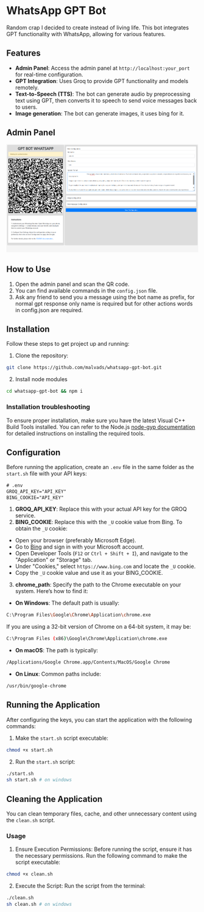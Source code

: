 # WhatsApp GPT Bot

Random crap I decided to create instead of living life. This bot integrates GPT functionality with WhatsApp, allowing for various features.

## Features

- **Admin Panel**: Access the admin panel at `http://localhost:your_port` for real-time configuration.
- **GPT Integration**: Uses Groq to provide GPT functionality and models remotely.
- **Text-to-Speech (TTS)**: The bot can generate audio by preprocessing text using GPT, then converts it to speech to send voice messages back to users.
- **Image generation**: The bot can generate images, it uses bing for it.

## Admin Panel

![Admin panel picture](assets/admin.png)

## How to Use

1. Open the admin panel and scan the QR code.
2. You can find available commands in the `config.json` file.
3. Ask any friend to send you a message using the bot name as prefix, for normal gpt response only name is required but for other actions words in config.json are required.

## Installation

Follow these steps to get project up and running:

1. Clone the repository:

```bash
git clone https://github.com/malvads/whatsapp-gpt-bot.git
```

2. Install node modules

```bash
cd whatsapp-gpt-bot && npm i
```

### Installation troubleshooting

To ensure proper installation, make sure you have the latest Visual C++ Build Tools installed. You can refer to the Node.js [node-gyp documentation](https://github.com/nodejs/node-gyp) for detailed instructions on installing the required tools.

## Configuration

Before running the application, create an `.env` file in the same folder as the `start.sh` file with your API keys:

```env
# .env
GROQ_API_KEY="API_KEY"
BING_COOKIE="API_KEY"
```

1. **GROQ_API_KEY**: Replace this with your actual API key for the GROQ service.
2. **BING_COOKIE**: Replace this with the `_U` cookie value from Bing. To obtain the `_U` cookie:

- Open your browser (preferably Microsoft Edge).
- Go to [Bing](https://www.bing.com/) and sign in with your Microsoft account.
- Open Developer Tools (`F12` or `Ctrl + Shift + I`), and navigate to the "Application" or "Storage" tab.
- Under "Cookies," select `https://www.bing.com` and locate the `_U` cookie.
- Copy the `_U` cookie value and use it as your BING_COOKIE.

3. **chrome_path**: Specify the path to the Chrome executable on your system. Here’s how to find it:

- **On Windows**: The default path is usually:

```bash
C:\Program Files\Google\Chrome\Application\chrome.exe
```

If you are using a 32-bit version of Chrome on a 64-bit system, it may be:

```bash
C:\Program Files (x86)\Google\Chrome\Application\chrome.exe
```

- **On macOS**: The path is typically:

```bash
/Applications/Google Chrome.app/Contents/MacOS/Google Chrome
```

- **On Linux**: Common paths include:

```bash
/usr/bin/google-chrome
```

## Running the Application

After configuring the keys, you can start the application with the following commands:

1. Make the `start.sh` script executable:

```bash
chmod +x start.sh
```

2. Run the `start.sh` script:

```bash
./start.sh
sh start.sh # on windows
```

## Cleaning the Application

You can clean temporary files, cache, and other unnecessary content using the `clean.sh` script.

### Usage

1. Ensure Execution Permissions: Before running the script, ensure it has the necessary permissions. Run the following command to make the script executable:

```bash
chmod +x clean.sh
```

2. Execute the Script: Run the script from the terminal:

```bash
./clean.sh
sh clean.sh # on windows
```
